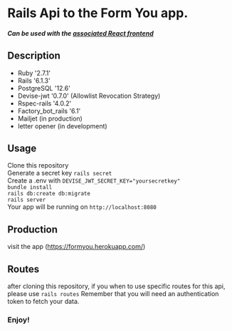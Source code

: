 # Rails Api to the Form You app.

##### Can be used with the [associated React frontend](https://github.com/cha-fa/react_boilerplate)

## Description
* Ruby '2.7.1'  
* Rails '6.1.3'  
* PostgreSQL '12.6'  
* Devise-jwt '0.7.0' (Allowlist Revocation Strategy)  
* Rspec-rails '4.0.2'  
* Factory_bot_rails '6.1'  
* Mailjet (in production)
* letter opener (in development)

## Usage

Clone this repository  
Generate a secret key `rails secret`  
Create a .env with `DEVISE_JWT_SECRET_KEY="yoursecretkey"`    
`bundle install`  
`rails db:create db:migrate`  
`rails server`  
Your app will be running on `http://localhost:8080`  

## Production 
 visit the app (https://formyou.herokuapp.com/)

## Routes

after cloning this repository, if you when to use specific routes for this api, please use 
`rails routes`
Remember that you will need an authentication token to fetch your data.

### Enjoy!